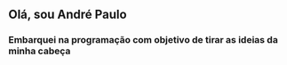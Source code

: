 <h2>Olá, sou André Paulo</h2>

<h3>Embarquei na programação com objetivo de tirar as ideias da minha cabeça</h3>
